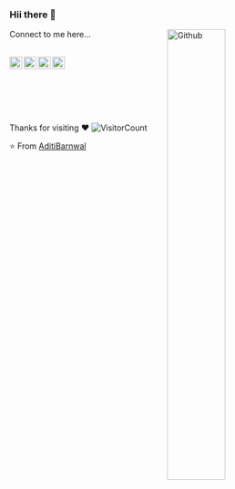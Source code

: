 ### Hii there 💜
  
  
  
  
  
  <!-- Any image aligned to the right. Beware the width -->
<img width="45%" align="right" alt="Github" src="https://images-cdn.newscred.com/Zz04NjA3ZjljMjQ0ODkxMWViOWRjYzU1OGJkNjI1ZjVkZA==" />
<p> Connect to me here...</p>
<p>
 <!-- <em>
    A budding <b>Software Developer</b> <img src="https://github.com/TheDudeThatCode/TheDudeThatCode/blob/master/Assets/Developer.gif" width="30px"> and also <b>Computer Vision nut,</b>&nbsp;<img src="https://github.com/TheDudeThatCode/TheDudeThatCode/blob/master/Assets/Designer.gif" width="36px"><br>who is <b>obsessed</b>
    with the idea of <b>improving</b> and wants a <b>platform</b> to 
    <b>grow</b> <img src="https://github.com/TheDudeThatCode/TheDudeThatCode/blob/master/Assets/Rocket.gif" width="18px">and 
    <b>excel.</b> <img src="https://github.com/TheDudeThatCode/TheDudeThatCode/blob/master/Assets/Medal.gif" width="20px">
  </em> --> 
</p>


 <br>
 <a href="https://twitter.com/aditi_barnwal_">
  <img align="left" alt="Aditi's Twitter" width="22px" src="https://cdn.jsdelivr.net/npm/simple-icons@v3/icons/twitter.svg" />
</a>
<a href="https://github.com/AditiBarnwal">
  <img align="left" alt="Aditi's Github" width="22px" src="https://cdn.jsdelivr.net/npm/simple-icons@v3/icons/github.svg" />
</a>
<a href="https://www.instagram.com/ad_barnwal/">
  <img align="left" alt="Aditi's Instagram" width="22px" src="https://cdn.jsdelivr.net/npm/simple-icons@v3/icons/instagram.svg" />
</a>
<a href="https://www.facebook.com/aditi.barnwal.9210/">
  <img align="left" alt="Aditi's Facebook" width="22px" src="https://cdn.jsdelivr.net/npm/simple-icons@v3/icons/facebook.svg" />
</a>
<br><br>
 <br><br><br><br>
 
Thanks for visiting :heart:
![VisitorCount](https://profile-counter.glitch.me/AditiBarnwal/count.svg)

⭐️ From [AditiBarnwal](https://github.com/AditiBarnwal)







<!--
<img src="https://media.giphy.com/media/LnQjpWaON8nhr21vNW/giphy.gif" width="60"> <em><b>I love connecting with different people</b>
 so if you want to say <b>hi, I'll be happy to meet you more!</b> :)</em>

<img width="55%" align="right" alt="Github" src="https://raw.githubusercontent.com/onimur/.github/master/.resources/git-header.svg" />

**AditiBarnwal/AditiBarnwal** is a ✨ _special_ ✨ repository because its `README.md` (this file) appears on your GitHub profile.

Here are some ideas to get you started:

- 🔭 I’m currently working on ...
- 🌱 I’m currently learning ...
- 👯 I’m looking to collaborate on ...
- 🤔 I’m looking for help with ...
- 💬 Ask me about ...
- 📫 How to reach me: ...
- 😄 Pronouns: ...
- ⚡ Fun fact: ...
-->
